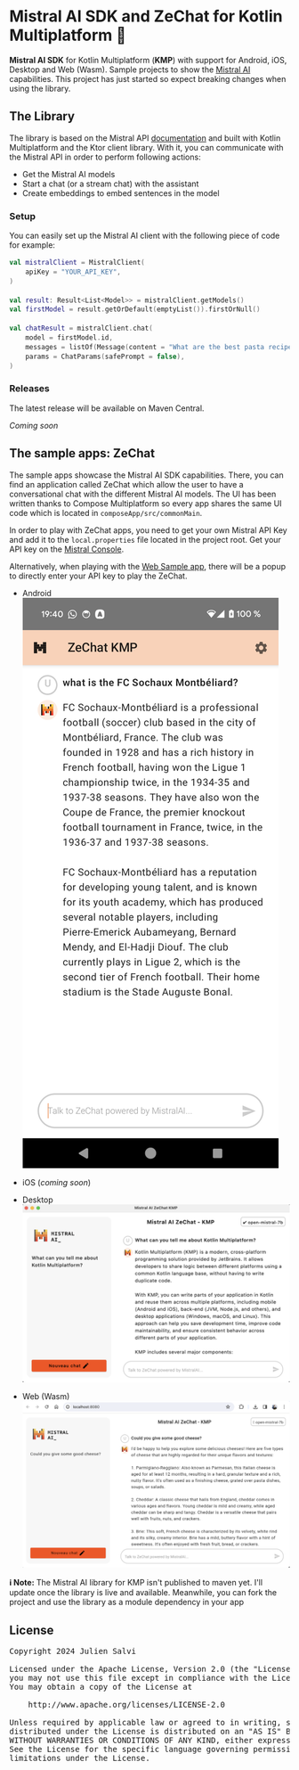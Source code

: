 # Mistral AI SDK and ZeChat for Kotlin Multiplatform 🐸

**Mistral AI SDK** for Kotlin Multiplatform (**KMP**) with support for Android, iOS, Desktop and Web (Wasm).
Sample projects to show the [Mistral AI](https://mistral.ai/) capabilities. This project has just started so expect breaking changes
when using the library.

## The Library
The library is based on the Mistral API [documentation](https://docs.mistral.ai/api/) and built with Kotlin Multiplatform
and the Ktor client library. With it, you can communicate with the Mistral API in order to perform following actions:
- Get the Mistral AI models
- Start a chat (or a stream chat) with the assistant
- Create embeddings to embed sentences in the model

### Setup
You can easily set up the Mistral AI client with the following piece of code for example:

```kotlin
val mistralClient = MistralClient(
    apiKey = "YOUR_API_KEY",
)

val result: Result<List<Model>> = mistralClient.getModels()
val firstModel = result.getOrDefault(emptyList()).firstOrNull()

val chatResult = mistralClient.chat(
    model = firstModel.id,
    messages = listOf(Message(content = "What are the best pasta recipes?")),
    params = ChatParams(safePrompt = false),
)
```
### Releases
The latest release will be available on Maven Central.

_Coming soon_

## The sample apps: ZeChat
The sample apps showcase the Mistral AI SDK capabilities. There, you can find an application called ZeChat which allow
the user to have a conversational chat with the different Mistral AI models. The UI has been written thanks to Compose
Multiplatform so every app shares the same UI code which is located in `composeApp/src/commonMain`.

In order to play with ZeChat apps, you need to get your own Mistral API Key and add it to the `local.properties` file
located in the project root. Get your API key on the [Mistral Console](https://console.mistral.ai/).

Alternatively, when playing with the [Web Sample app](https://oleur.github.io/mistral-ai-kmp/), there will be a popup to
directly enter your API key to play the ZeChat.

- Android 
![screenshot](./assets/zechat_android.png)

- iOS (_coming soon_)

- Desktop
![screenshot](./assets/zechat_desktop.png)

- Web (Wasm)
![screenshot](./assets/zechat_web.png)

**ℹ️ Note:** The Mistral AI library for KMP isn't published to maven yet. I'll update once the library is live
and available. Meanwhile, you can fork the project and use the library as a module dependency in your app

## License

<pre>
Copyright 2024 Julien Salvi

Licensed under the Apache License, Version 2.0 (the "License");
you may not use this file except in compliance with the License.
You may obtain a copy of the License at

    http://www.apache.org/licenses/LICENSE-2.0

Unless required by applicable law or agreed to in writing, software
distributed under the License is distributed on an "AS IS" BASIS,
WITHOUT WARRANTIES OR CONDITIONS OF ANY KIND, either express or implied.
See the License for the specific language governing permissions and
limitations under the License.
</pre>
